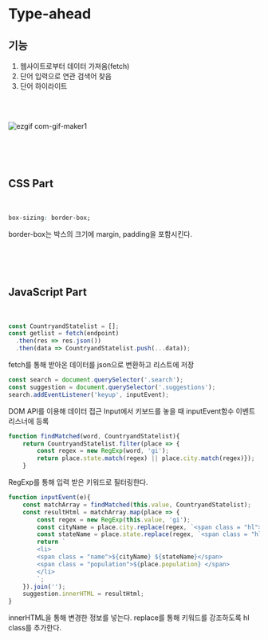 # Type-ahead

## 기능 ##
1. 웹사이트로부터 데이터 가져옴(fetch)
2. 단어 입력으로 연관 검색어 찾음
3. 단어 하이라이트

</br>
</br>

![ezgif com-gif-maker1](https://user-images.githubusercontent.com/74194550/170880193-55c5caa0-e7be-4a2f-9fc1-37c00ba05d85.gif)


</br>
</br>
</br>

## CSS Part ##

</br>

```css
box-sizing: border-box;
```
border-box는 박스의 크기에 margin, padding을 포함시킨다.


</br>
</br>
</br>

## JavaScript Part ##
</br>

```javascript
const CountryandStatelist = [];
const getlist = fetch(endpoint)
  .then(res => res.json())
  .then(data => CountryandStatelist.push(...data));
```
fetch를 통해 받아온 데이터를 json으로 변환하고 리스트에 저장

```javascript
const search = document.querySelector('.search');
const suggestion = document.querySelector('.suggestions');
search.addEventListener('keyup', inputEvent);
```
DOM API를 이용해 데이터 접근 
Input에서 키보드를 놓을 때 inputEvent함수 이벤트리스너에 등록



```javascript
function findMatched(word, CountryandStatelist){
    return CountryandStatelist.filter(place => {
        const regex = new RegExp(word, 'gi');
        return place.state.match(regex) || place.city.match(regex)});
    }
```
RegExp를 통해 입력 받은 키워드로 필터링한다.

```javascript
function inputEvent(e){
    const matchArray = findMatched(this.value, CountryandStatelist);
    const resultHtml = matchArray.map(place => {
        const regex = new RegExp(this.value, 'gi');
        const cityName = place.city.replace(regex, `<span class = "hl">${this.value}</span>`);
        const stateName = place.state.replace(regex, `<span class = "hl">${this.value}</span>`);
        return `
        <li>
        <span class = "name">${cityName} ${stateName}</span>
        <span class = "population">${place.population} </span>
        </li>
        `;
    }).join('');
    suggestion.innerHTML = resultHtml;
}
```
innerHTML을 통해 변경한 정보를 넣는다.
replace를 통해 키워드를 강조하도록 hl class를 추가한다.
